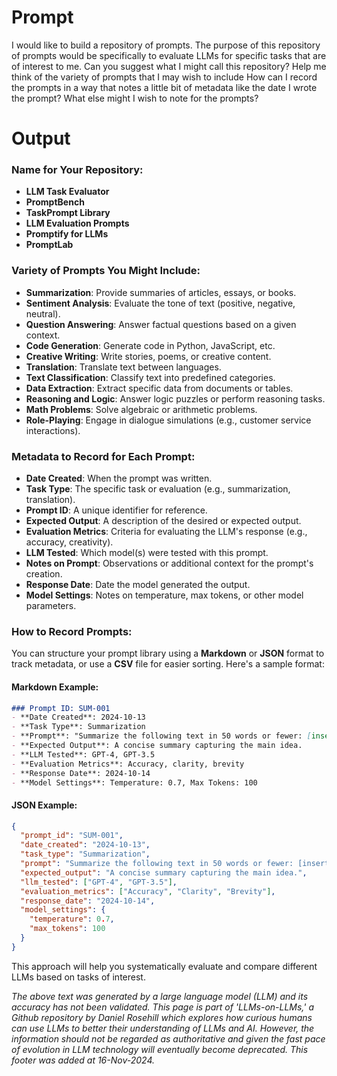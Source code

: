 # Prompt

I would like to build a repository of prompts.
The purpose of this repository of prompts would be specifically to evaluate LLMs for specific tasks that are of interest to me.
Can you suggest what I might call this repository?
Help me think of the variety of prompts that I may wish to include
How can I record the prompts in a way that notes a little bit of metadata like the date I wrote the prompt? What else might I wish to note for the prompts?

# Output

### Name for Your Repository:

- **LLM Task Evaluator**
- **PromptBench**
- **TaskPrompt Library**
- **LLM Evaluation Prompts**
- **Promptify for LLMs**
- **PromptLab**

### Variety of Prompts You Might Include:

- **Summarization**: Provide summaries of articles, essays, or books.
- **Sentiment Analysis**: Evaluate the tone of text (positive, negative, neutral).
- **Question Answering**: Answer factual questions based on a given context.
- **Code Generation**: Generate code in Python, JavaScript, etc.
- **Creative Writing**: Write stories, poems, or creative content.
- **Translation**: Translate text between languages.
- **Text Classification**: Classify text into predefined categories.
- **Data Extraction**: Extract specific data from documents or tables.
- **Reasoning and Logic**: Answer logic puzzles or perform reasoning tasks.
- **Math Problems**: Solve algebraic or arithmetic problems.
- **Role-Playing**: Engage in dialogue simulations (e.g., customer service interactions).

### Metadata to Record for Each Prompt:

- **Date Created**: When the prompt was written.
- **Task Type**: The specific task or evaluation (e.g., summarization, translation).
- **Prompt ID**: A unique identifier for reference.
- **Expected Output**: A description of the desired or expected output.
- **Evaluation Metrics**: Criteria for evaluating the LLM's response (e.g., accuracy, creativity).
- **LLM Tested**: Which model(s) were tested with this prompt.
- **Notes on Prompt**: Observations or additional context for the prompt's creation.
- **Response Date**: Date the model generated the output.
- **Model Settings**: Notes on temperature, max tokens, or other model parameters.

### How to Record Prompts:

You can structure your prompt library using a **Markdown** or **JSON** format to track metadata, or use a **CSV** file for easier sorting. Here's a sample format:

#### Markdown Example:

```markdown
### Prompt ID: SUM-001
- **Date Created**: 2024-10-13
- **Task Type**: Summarization
- **Prompt**: "Summarize the following text in 50 words or fewer: [insert text]."
- **Expected Output**: A concise summary capturing the main idea.
- **LLM Tested**: GPT-4, GPT-3.5
- **Evaluation Metrics**: Accuracy, clarity, brevity
- **Response Date**: 2024-10-14
- **Model Settings**: Temperature: 0.7, Max Tokens: 100
```

#### JSON Example:

```json
{
  "prompt_id": "SUM-001",
  "date_created": "2024-10-13",
  "task_type": "Summarization",
  "prompt": "Summarize the following text in 50 words or fewer: [insert text].",
  "expected_output": "A concise summary capturing the main idea.",
  "llm_tested": ["GPT-4", "GPT-3.5"],
  "evaluation_metrics": ["Accuracy", "Clarity", "Brevity"],
  "response_date": "2024-10-14",
  "model_settings": {
    "temperature": 0.7,
    "max_tokens": 100
  }
}
```

This approach will help you systematically evaluate and compare different LLMs based on tasks of interest.

*The above text was generated by a large language model (LLM) and its accuracy has not been validated. This page is part of 'LLMs-on-LLMs,' a Github repository by Daniel Rosehill which explores how curious humans can use LLMs to better their understanding of LLMs and AI. However, the information should not be regarded as authoritative and given the fast pace of evolution in LLM technology will eventually become deprecated. This footer was added at 16-Nov-2024.*


